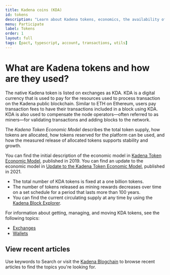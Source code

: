 ```yaml
---
title: Kadena coins (KDA)
id: tokens
description: "Learn about Kadena tokens, economics, the availability of KDA on exchanges, and holding KDA in a wallet."
menu: Participate
label: Tokens
order: 1
layout: full
tags: [pact, typescript, account, transactions, utils]
---
```


# What are Kadena tokens and how are they used? 

The native Kadena token is listed on exchanges as KDA.
KDA is a digital currency that is used to pay for the resources used to process transaction on the Kadena public blockchain. 
Similar to ETH on Ethereum, users pay transaction fees to have their transactions included in a block using KDA.
KDA is also used to compensate the node operators—often referred to as miners—for validating transactions and adding blocks to the network.

The *Kadena Token Economic Model* describes the total token supply, how tokens are allocated, how tokens reserved for the platform can be used, and how the measured release of allocated tokens supports stability and growth.

You can find the initial description of the economic model in
[Kadena Token Economic Model](/blogchain/2019/the-kadena-token-economic-model-2019-10-30), published in 2019.
You can find an update to the economic model in [Update to the Kadena Token Economic Model](/blogchain/2021/update-to-the-kadena-token-economic-model-2021-01-29), published in 2021.

- The total number of KDA tokens is fixed at a one billion tokens. 
- The number of tokens released as mining rewards decreases over time on a set schedule for a period that lasts more than 100 years.
- You can find the current circulating supply at any time by using the [Kadena Block Explorer](https://explorer.chainweb.com/mainnet).

For information about getting, managing, and moving KDA tokens, see the following topics:

- [Exchanges](/participate/exchanges)
- [Wallets](/participate/wallets)

## View recent articles

Use keywords to Search or visit the [Kadena Blogchain](https://www.kadena.io/blog) to browse recent articles to find the topics you're looking for.
